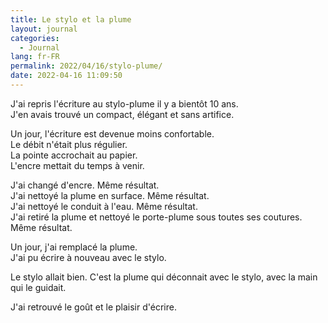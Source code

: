 ```yaml
---
title: Le stylo et la plume
layout: journal
categories:
  - Journal
lang: fr-FR
permalink: 2022/04/16/stylo-plume/
date: 2022-04-16 11:09:50
---
```


J'ai repris l'écriture au stylo-plume il y a bientôt 10 ans.\
J'en avais trouvé un compact, élégant et sans artifice.

Un jour, l'écriture est devenue moins confortable.\
Le débit n'était plus régulier.\
La pointe accrochait au papier.\
L'encre mettait du temps à venir.

J'ai changé d'encre. Même résultat.\
J'ai nettoyé la plume en surface. Même résultat.\
J'ai nettoyé le conduit à l'eau. Même résultat.\
J'ai retiré la plume et nettoyé le porte-plume sous toutes ses coutures. Même résultat.

Un jour, j'ai remplacé la plume.\
J'ai pu écrire à nouveau avec le stylo.

Le stylo allait bien. C'est la plume qui déconnait avec le stylo, avec la main qui le guidait.

J'ai retrouvé le goût et le plaisir d'écrire.